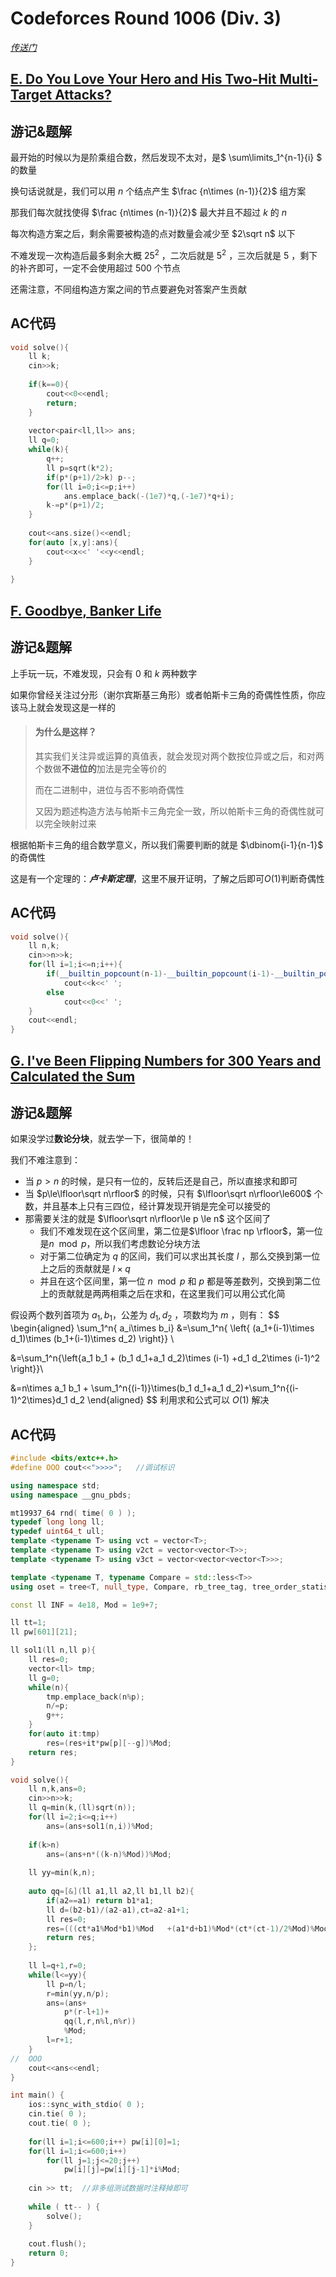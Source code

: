 # Codeforces Round 1006 (Div. 3)

[*传送门*](https://codeforces.com/contest/2072)

## [E. Do You Love Your Hero and His Two-Hit Multi-Target Attacks?](https://codeforces.com/contest/2072/problem/E)

## 游记&题解

最开始的时候以为是阶乘组合数，然后发现不太对，是$ \sum\limits_1^{n-1}{i} $ 的数量

换句话说就是，我们可以用 $n$ 个结点产生 $\frac {n\times (n-1)}{2}$ 组方案

那我们每次就找使得 $\frac {n\times (n-1)}{2}$ 最大并且不超过 $k$ 的 $n$  

每次构造方案之后，剩余需要被构造的点对数量会减少至 $2\sqrt n$ 以下

不难发现一次构造后最多剩余大概 $25^2$ ，二次后就是 $5^2$ ，三次后就是 $5$ ，剩下的补齐即可，一定不会使用超过 $500$ 个节点

还需注意，不同组构造方案之间的节点要避免对答案产生贡献

## AC代码

```c++
void solve(){
	ll k;
	cin>>k;
	
	if(k==0){
		cout<<0<<endl;
		return;
	}
	
	vector<pair<ll,ll>> ans;
	ll q=0;
	while(k){
		q++;
		ll p=sqrt(k*2);
		if(p*(p+1)/2>k) p--;
		for(ll i=0;i<=p;i++)
			ans.emplace_back(-(1e7)*q,(-1e7)*q+i);
		k-=p*(p+1)/2;
	}
	
	cout<<ans.size()<<endl;
	for(auto [x,y]:ans){
		cout<<x<<' '<<y<<endl;
	}
	
}
```

## [F. Goodbye, Banker Life ](https://codeforces.com/contest/2072/problem/F)

## 游记&题解

上手玩一玩，不难发现，只会有 $0$ 和 $k$ 两种数字

如果你曾经关注过分形（谢尔宾斯基三角形）或者帕斯卡三角的奇偶性性质，你应该马上就会发现这是一样的

> #### 为什么是这样？
>
> 其实我们关注异或运算的真值表，就会发现对两个数按位异或之后，和对两个数做**不进位的**加法是完全等价的
>
> 而在二进制中，进位与否不影响奇偶性
>
> 又因为题述构造方法与帕斯卡三角完全一致，所以帕斯卡三角的奇偶性就可以完全映射过来

根据帕斯卡三角的组合数学意义，所以我们需要判断的就是 $\dbinom{i-1}{n-1}$ 的奇偶性

这是有一个定理的：***卢卡斯定理***，这里不展开证明，了解之后即可$O(1)$判断奇偶性

## AC代码

```c++
void solve(){
	ll n,k;
	cin>>n>>k;
	for(ll i=1;i<=n;i++){
		if(__builtin_popcount(n-1)-__builtin_popcount(i-1)-__builtin_popcount(n-i)==0)
			cout<<k<<' ';
		else
			cout<<0<<' ';
	}
	cout<<endl;
}
```

## [G. I've Been Flipping Numbers for 300 Years and Calculated the Sum](https://codeforces.com/contest/2072/problem/G)

## 游记&题解

如果没学过**数论分块**，就去学一下，很简单的！

我们不难注意到：

- 当 $p>n$ 的时候，是只有一位的，反转后还是自己，所以直接求和即可
- 当 $p\le\lfloor\sqrt n\rfloor$ 的时候，只有 $\lfloor\sqrt n\rfloor\le600$ 个数，并且基本上只有三四位，经计算发现开销是完全可以接受的
- 那需要关注的就是  $\lfloor\sqrt n\rfloor\le p \le n$ 这个区间了
  - 我们不难发现在这个区间里，第二位是$\lfloor \frac np \rfloor$，第一位是$n \mod p$，所以我们考虑数论分块方法
  - 对于第二位确定为 $q$ 的区间，我们可以求出其长度 $l$ ，那么交换到第一位上之后的贡献就是 $l\times q$
  - 并且在这个区间里，第一位 $n \mod p$ 和 $p$ 都是等差数列，交换到第二位上的贡献就是两两相乘之后在求和，在这里我们可以用公式化简

假设两个数列首项为 $a_1,b_1$，公差为 $d_1,d_2$ ，项数均为 $m$ ，则有：
$$
\begin{aligned}
\sum_1^n{  a_i\times b_i} &=\sum_1^n{ \left\{ (a_1+(i-1)\times d_1)\times (b_1+(i-1)\times d_2) \right\}} \\

&=\sum_1^n{\left\{a_1 b_1 + (b_1 d_1+a_1 d_2)\times (i-1) +d_1 d_2\times (i-1)^2 \right\}}\\

&=n\times a_1 b_1 + \sum_1^n{(i-1)}\times(b_1 d_1+a_1 d_2)+\sum_1^n{(i-1)^2\times}d_1 d_2
\end{aligned}
$$
利用求和公式可以 $O(1)$  解决

## AC代码

```c++
#include <bits/extc++.h>
#define OOO cout<<">>>>";	//调试标识

using namespace std;
using namespace __gnu_pbds;

mt19937_64 rnd( time( 0 ) );
typedef long long ll;
typedef uint64_t ull;
template <typename T> using vct = vector<T>;
template <typename T> using v2ct = vector<vector<T>>;
template <typename T> using v3ct = vector<vector<vector<T>>>;

template <typename T, typename Compare = std::less<T>>
using oset = tree<T, null_type, Compare, rb_tree_tag, tree_order_statistics_node_update>;

const ll INF = 4e18, Mod = 1e9+7;

ll tt=1;
ll pw[601][21];

ll sol1(ll n,ll p){
	ll res=0;
	vector<ll> tmp;
	ll g=0;
	while(n){
		tmp.emplace_back(n%p);
		n/=p;
		g++;
	}
	for(auto it:tmp)
		res=(res+it*pw[p][--g])%Mod;
	return res;
}

void solve(){
	ll n,k,ans=0;
	cin>>n>>k;
	ll q=min(k,(ll)sqrt(n));
	for(ll i=2;i<=q;i++)
		ans=(ans+sol1(n,i))%Mod;
	
	if(k>n)
		ans=(ans+n*((k-n)%Mod))%Mod;
	
	ll yy=min(k,n);
		
	auto qq=[&](ll a1,ll a2,ll b1,ll b2){
		if(a2==a1) return b1*a1;
		ll d=(b2-b1)/(a2-a1),ct=a2-a1+1;
		ll res=0;
		res=(((ct*a1%Mod*b1)%Mod   +(a1*d+b1)%Mod*(ct*(ct-1)/2%Mod)%Mod   +d*(ct*(ct-1)*(2*ct-1)/6%Mod))%Mod+Mod)%Mod;
		return res;
	};
	
	ll l=q+1,r=0;
	while(l<=yy){
		ll p=n/l;
		r=min(yy,n/p);
		ans=(ans+
			p*(r-l+1)+
			qq(l,r,n%l,n%r))
			%Mod;
		l=r+1;
	}
//	OOO
	cout<<ans<<endl;
}

int main() {
	ios::sync_with_stdio( 0 );
	cin.tie( 0 );
	cout.tie( 0 );
	
	for(ll i=1;i<=600;i++) pw[i][0]=1;
	for(ll i=1;i<=600;i++)
		for(ll j=1;j<=20;j++)
			pw[i][j]=pw[i][j-1]*i%Mod;
	
	cin >> tt;	//非多组测试数据时注释掉即可
	
	while ( tt-- ) {
		solve();
	}
	
	cout.flush();
	return 0;
}
```






